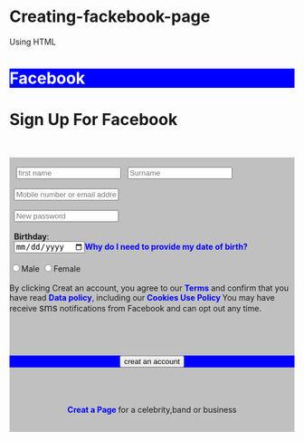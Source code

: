 # Creating-fackebook-page
Using HTML


<!doctype html>
<html>
<head>
  <title>Creating fackebook page</title>
</head>
<body> 
<form>
<!--<hr color="blue" >Facebook </hr>-->

<div style="background-color:blue" width="100" size="80" thick="40"><h1><strong style="color:white">Facebook </strong></h1></p></div>
<!--<div style="background-color:blue" width="800" size="80" height="400"> Facebook </div>-->

<strong><h1>Sign Up For Facebook </h1></strong></br>

<!--legend style="font-size:30px" style="center">Facebook</legend>-->
<div style="background-color:silver"  width="800" size="80">
</br>
<!--</fieldset  width="200"size="20">-->
&nbsp;&nbsp; <input type="text" name="" placeholder="first name">   
&nbsp;&nbsp;<input type="Surname" name="" placeholder="Surname">
</br>
</br>
&nbsp;&nbsp;<input type="Mobile number or email address " name="" placeholder="Mobile number or email address">
</br>
</br>
&nbsp;&nbsp;<input type="New password" name="" placeholder="New password">
</br>
</br>
&nbsp;&nbsp;<b>Birthday</b>:
</br>
&nbsp;&nbsp;<input type="date" name="day"><b style="color:blue">Why do I need to provide my date of birth?</b>
</br>
</br>
<!--
<select>
<option value="Male">Male</option>
<option value="Female">Female</option>
<option value="Custom">Custom</option>
</select>-->
<input type="radio" name="Gender" >Male
<input type="radio" name="Gender" >Female
</br>
</br>
By clicking Creat an account, you agree to our <b style="color:blue">Terms</b> and confirm that you have read <b style="color:blue"> Data policy</b>, including our<b style="color:blue"> Cookies Use Policy </b>You may have receive <big>sms</big> notifications from Facebook and can opt out any time.
</br>
</br>
<!--<hr color=" blue"  width="600" size="80" > </hr>-->
&nbsp;&nbsp;&nbsp;&nbsp;   
<!--<hr color=" blue"  width="600" size="30" > </hr> -->

<!--<h1 align="center">Creat an account</h1>
<hr color=" blue"  width="600" size="50" > </hr>-->
<!-- <button> -->
<div style="background-color:blue" width="100" size="80" thick="40"><h1 align="center"><strong style="color:white"> <button>creat an account</button>  </strong></h1></p></div>
<!-- </button> -->
</br>
</br>
<p align="center"><b style="color:blue">Creat a Page </b> for a celebrity,band or business </p>
&nbsp;&nbsp;&nbsp;&nbsp;
</form>
</body>
</html>
